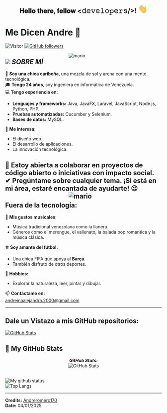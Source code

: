 <div align="center">
<h2> 𝐇𝐞𝐥𝐥𝐨 𝐭𝐡𝐞𝐫𝐞, 𝐟𝐞𝐥𝐥𝐨𝐰 <𝚍𝚎𝚟𝚎𝚕𝚘𝚙𝚎𝚛𝚜/>! <img src="https://github.com/ABSphreak/ABSphreak/blob/master/gifs/Hi.gif" width="30px"></h2>
</div>

# Me Dicen Andre 🌴 
![Visitor](https://visitor-badge.laobi.icu/badge?page_id=TuUsuario.repoName) [![GitHub followers](https://img.shields.io/github/followers/TuUsuario.svg?style=social&label=Follow)](https://github.com/TuUsuario?tab=followers)<br/>

<img align="right" width=300px alt="mario" src="https://i.gifer.com/Z6W2.gif" />

## <img src="https://media.giphy.com/media/ObNTw8Uzwy6KQ/giphy.gif" width="30px">&nbsp;***SOBRE MÍ***

🌴 **Soy una chica caribeña**, una mezcla de sol y arena con una mente tecnológica.  
🎓 **Tengo 24 años**, soy ingeniera en informática de Venezuela.  
💻 **Tengo experiencia en:**
- **Lenguajes y frameworks:** Java, JavaFX, Laravel, JavaScript, Node.js, Python, PHP.  
- **Pruebas automatizadas:** Cucumber y Selenium.  
- **Bases de datos:** MySQL.  

🌱 **Me interesa:**  
- El diseño web.  
- El desarrollo de aplicaciones.  
- La innovación tecnológica.  

👯 **Estoy abierta a colaborar** en proyectos de código abierto o iniciativas con impacto social.  
✔ **Pregúntame sobre cualquier tema.** ¡Si está en mi área, estaré encantada de ayudarte! 😉  
<img align="right" width=300px alt="mario" src="https://i.gifer.com/YKpv.gif" />
---

## Fuera de la tecnología:

🎵 **Mis gustos musicales:**  
- Música tradicional venezolana como la llanera.  
- Géneros como el merengue, el vallenato, la balada pop romántica y la música clásica.  

⚽ **Soy amante del fútbol:**  
- Una chica FIFA que apoya al **Barça**.  
- También disfruto de otros deportes.  

🌴 **Hobbies:**  
- Explorar la naturaleza, leer, pintar y dibujar.  

📫 **Contáctame en:**  
<a href="andreinaalejandra.2000@gmail.com">andreinaalejandra.2000@gmail.com</a>

---

## **Dale un Vistazo a mis GitHub repositorios:**

<div>
  <p>
    <a href="https://github.com/TuUsuario/Repo1.git">
      <img src="https://github-readme-stats.vercel.app/api/pin/?username=Andreromero170&repo=php-mysqli-hotel" alt="GitHub Stats" />
    </a>
    
  </p>
</div>

<h2>👀 My GitHub Stats</h2>

<div>
  <p align="center">
  <b><em>GitHub Stats:</em></b> <br/>
    <img src="https://github-readme-streak-stats.herokuapp.com/?user=Andreromero170" alt="GitHub Stats" /> <br/><br/>
  
</div>

![My github status](https://github-readme-stats.vercel.app/api?username=Andreromero170&show_icons=true&include_all_commits=true)  
![Top Langs](https://github-readme-stats.vercel.app/api/top-langs/?username=TuUsuario&layout=compact)

---

**Credits:** <a href="https://github.com/Andreromero170">Andreromero170 </a>  
**Date:** 04/01/2025  
